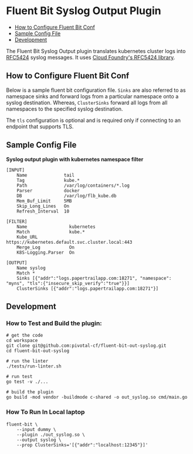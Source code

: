 # Fluent Bit Syslog Output Plugin

   * [How to Configure Fluent Bit Conf](#how-to-configure-fluent-bit-conf)
   * [Sample Config File](#sample-config-file)
   * [Development](#development)

The Fluent Bit Syslog Output plugin translates kubernetes cluster logs
into [RFC5424][rfc5424] syslog messages. It uses [Cloud Foundry's RFC5424
library][cfrfc5424].

## How to Configure Fluent Bit Conf

Below is a sample fluent bit configuration file.
`Sinks` are also referred to as namespace sinks and forward logs from
a particular namespace onto a syslog destination. Whereas, `ClusterSinks`
forward all logs from all namespaces to the specified syslog destination.

The `tls` configuration is optional and is required only if connecting to
an endpoint that supports TLS.


## Sample Config File

 **Syslog output plugin with kubernetes namespace filter**

```
[INPUT]
    Name              tail
    Tag               kube.*
    Path              /var/log/containers/*.log
    Parser            docker
    DB                /var/log/flb_kube.db
    Mem_Buf_Limit     5MB
    Skip_Long_Lines   On
    Refresh_Interval  10

[FILTER]
    Name                kubernetes
    Match               kube.*
    Kube_URL            https://kubernetes.default.svc.cluster.local:443
    Merge_Log           On
    K8S-Logging.Parser  On

[OUTPUT]
    Name syslog
    Match *
    Sinks [{"addr":"logs.papertrailapp.com:18271", "namespace": "myns", "tls":{"insecure_skip_verify":"true"}}]
    ClusterSinks [{"addr":"logs.papertrailapp.com:18271"}]
```


## Development
### How to Test and Build the plugin:

```
# get the code
cd workspace
git clone git@github.com:pivotal-cf/fluent-bit-out-syslog.git
cd fluent-bit-out-syslog

# run the linter
./tests/run-linter.sh

# run test
go test -v ./...

# build the plugin
go build -mod vendor -buildmode c-shared -o out_syslog.so cmd/main.go
```

### How To Run In Local laptop

```
fluent-bit \
    --input dummy \
    --plugin ./out_syslog.so \
    --output syslog \
    --prop ClusterSinks='[{"addr":"localhost:12345"}]'
```

[rfc5424]:   https://tools.ietf.org/html/rfc5424
[cfrfc5424]: https://github.com/cloudfoundry-incubator/rfc5424
